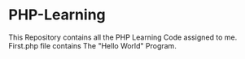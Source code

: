 # PHP-Learning
This Repository contains all the PHP Learning Code assigned to me. 
First.php file contains The "Hello World" Program.

